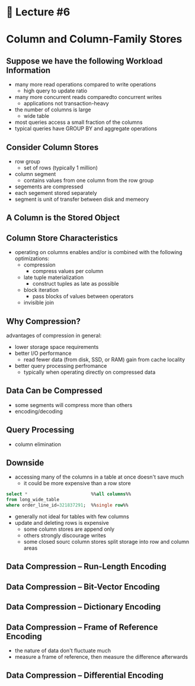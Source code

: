 📕 Lecture #6
===

# Column and Column-Family Stores

## Suppose we have the following Workload Information
- many more read operations compared to write operations
	- high query to update ratio
- many more concurrent reads comparedto concurrent writes
	- applications not transaction-heavy
- the number of columns is large
	- wide table
- most queries access a small fraction of the columns
- typical queries have GROUP BY and aggregate operations

## Consider Column Stores
- row group
	- set of rows (typically 1 million)
- column segment
	- contains values from one column from the row group
- segements are compressed
- each segement stored separately
- segment is unit of transfer between disk and memeory

## A Column is the Stored Object

## Column Store Characteristics
- operating on columns enables and/or is combined with the following optimizations:
	- compression
		- compress values per column
	- late tuple materialization
		- construct tuples as late as possible
	- block iteration
		- pass blocks of values between operators
	- invisible join

## Why Compression?
advantages of compression in general:
- lower storage space requirements
- better I/O performance
	- read fewer data (from disk, SSD, or RAM) gain from cache locality
- better query processing perfromance
	- typically when operating directly on compressed data

## Data Can be Compressed
- some segments will compress more than others
- encoding/decoding

## Query Processing
- column elimination

## Downside
- accessing many of the columns in a table at once doesn't save much 
	- it could be more expensive than a row store
```sql
select *                        %%all columns%%
from long_wide_table
where order_line_id=321837291;  %%single row%%
```
- generally not ideal for tables with few columns
- update and deleting rows is expensive
	- some column stores are append only
	- others strongly discourage writes
	- some closed sourc column stores split storage into row and column areas

## Data Compression – Run-Length Encoding

## Data Compression – Bit-Vector Encoding

## Data Compression – Dictionary Encoding

## Data Compression – Frame of Reference Encoding
- the nature of data don't fluctuate much
- measure a frame of reference, then measure the difference afterwards

## Data Compression – Differential Encoding
